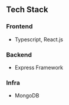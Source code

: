 ## Tech Stack

### Frontend
- Typescript, React.js

### Backend
- Express Framework

### Infra
- MongoDB



